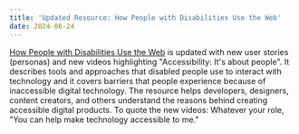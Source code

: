 ```yaml
---
title: 'Updated Resource: How People with Disabilities Use the Web'
date: 2024-06-24
---
```


[How People with Disabilities Use the Web](https://www.w3.org/WAI/people-use-web/) is updated with new user stories (personas) and new videos highlighting "Accessibility: It's about people". It describes tools and approaches that disabled people use to interact with technology and it covers barriers that people experience because of inaccessible digital technology. The resource helps developers, designers, content creators, and others understand the reasons behind creating accessible digital products. To quote the new videos: Whatever your role, "You can help make technology accessible to me."
